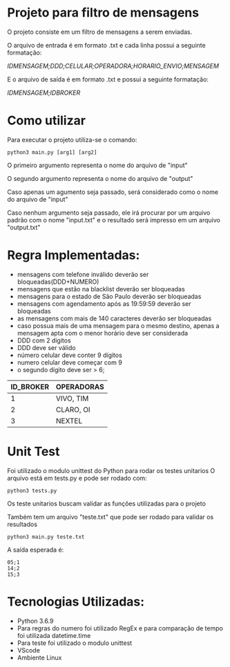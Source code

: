 # Projeto para filtro de mensagens

O projeto consiste em um filtro de mensagens a serem enviadas.

O arquivo de entrada é em formato .txt e cada linha possui a seguinte formatação:

_IDMENSAGEM;DDD;CELULAR;OPERADORA;HORARIO_ENVIO;MENSAGEM_

E o arquivo de saída é em formato .txt e possui a seguinte formatação:

_IDMENSAGEM;IDBROKER_

# Como utilizar

Para executar o projeto utiliza-se o comando:

    python3 main.py [arg1] [arg2]

O primeiro argumento representa o nome do arquivo de "input"

O segundo argumento representa o nome do arquivo de "output"

Caso apenas um agumento seja passado, será considerado como o nome do arquivo de "input"

Caso nenhum argumento seja passado, ele irá procurar por um arquivo padrão com o nome "input.txt" e o resultado será impresso em um arquivo "output.txt"

# Regra Implementadas:


  - mensagens com telefone inválido deverão ser bloqueadas(DDD+NUMERO)
  - mensagens que estão na blacklist deverão ser bloqueadas
  - mensagens para o estado de São Paulo deverão ser bloqueadas
  - mensagens com agendamento após as 19:59:59 deverão ser bloqueadas
  - as mensagens com mais de 140 caracteres deverão ser bloqueadas
  - caso possua mais de uma mensagem para o mesmo destino, apenas a mensagem apta com o menor horário deve ser considerada
  - DDD com 2 digitos
  - DDD deve ser válido
  - número celular deve conter 9 dígitos
  - numero celular deve começar com 9
  - o segundo dígito deve ser > 6;

| ID_BROKER | OPERADORAS |
| ------ | ------ |
| 1 | VIVO, TIM |
| 2 | CLARO, OI |
| 3 | NEXTEL |

# Unit Test

Foi utilizado o modulo unittest do Python para rodar os testes unitarios
O arquivo está em tests.py e pode ser rodado com:

    python3 tests.py

Os teste unitarios buscam validar as funções utilizadas para o projeto

Também tem um arquivo "teste.txt" que pode ser rodado para validar os resultados

    python3 main.py teste.txt

A saída esperada é:

    05;1
    14;2
    15;3

# Tecnologias Utilizadas:
  - Python 3.6.9
  - Para regras do numero foi utilizado RegEx e para comparação de tempo foi utilizada datetime.time
  - Para teste foi utilizado o modulo unittest
  - VScode
  - Ambiente Linux
